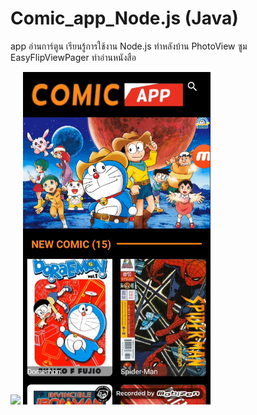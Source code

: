 # Comic_app_Node.js (Java)
app อ่านการ์ตูน เรียนรู้การใช้งาน  Node.js ทำหลังบ้าน PhotoView ซูม EasyFlipViewPager ทำอ่านหนังสือ

<img src="https://github.com/Donung/Comic_app_Node.js/blob/main/image.gif/03.gif?raw=true" width="300"/> <img src="https://github.com/Donung/Comic_app_Node.js/blob/main/image.gif/04.gif?raw=true" width="300"/>
